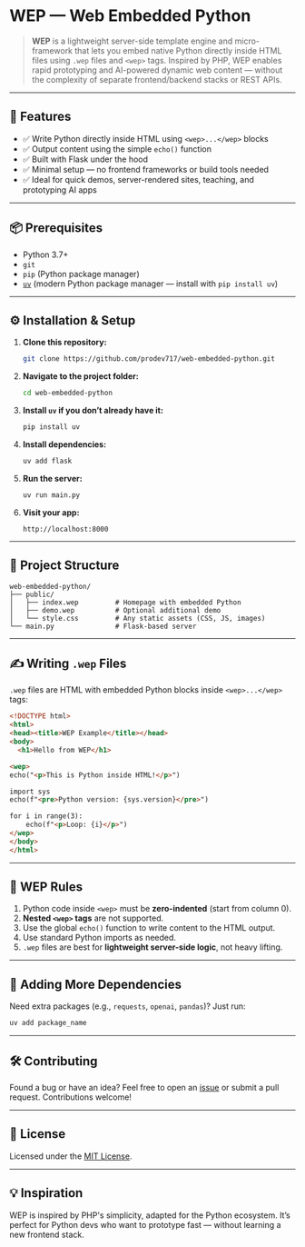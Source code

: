 # WEP — Web Embedded Python

> **WEP** is a lightweight server-side template engine and micro-framework that lets you embed native Python directly inside HTML files using `.wep` files and `<wep>` tags. Inspired by PHP, WEP enables rapid prototyping and AI-powered dynamic web content — without the complexity of separate frontend/backend stacks or REST APIs.

---

## 🚀 Features

* ✅ Write Python directly inside HTML using `<wep>...</wep>` blocks
* ✅ Output content using the simple `echo()` function
* ✅ Built with Flask under the hood
* ✅ Minimal setup — no frontend frameworks or build tools needed
* ✅ Ideal for quick demos, server-rendered sites, teaching, and prototyping AI apps

---

## 📦 Prerequisites

* Python 3.7+
* `git`
* `pip` (Python package manager)
* [`uv`](https://pypi.org/project/uv/) (modern Python package manager — install with `pip install uv`)

---

## ⚙️ Installation & Setup

1. **Clone this repository:**

   ```bash
   git clone https://github.com/prodev717/web-embedded-python.git
   ```

2. **Navigate to the project folder:**

   ```bash
   cd web-embedded-python
   ```

3. **Install `uv` if you don’t already have it:**

   ```bash
   pip install uv
   ```

4. **Install dependencies:**

   ```bash
   uv add flask
   ```

5. **Run the server:**

   ```bash
   uv run main.py
   ```

6. **Visit your app:**

   ```
   http://localhost:8000
   ```

---

## 📁 Project Structure

```
web-embedded-python/
├── public/
│   ├── index.wep         # Homepage with embedded Python
│   ├── demo.wep          # Optional additional demo
│   └── style.css         # Any static assets (CSS, JS, images)
└── main.py               # Flask-based server
```

---

## ✍️ Writing `.wep` Files

`.wep` files are HTML with embedded Python blocks inside `<wep>...</wep>` tags:

```html
<!DOCTYPE html>
<html>
<head><title>WEP Example</title></head>
<body>
  <h1>Hello from WEP</h1>

<wep>
echo("<p>This is Python inside HTML!</p>")

import sys
echo(f"<pre>Python version: {sys.version}</pre>")

for i in range(3):
    echo(f"<p>Loop: {i}</p>")
</wep>
</body>
</html>
```

---

## 📌 WEP Rules

1. Python code inside `<wep>` must be **zero-indented** (start from column 0).
2. **Nested `<wep>` tags** are not supported.
3. Use the global `echo()` function to write content to the HTML output.
4. Use standard Python imports as needed.
5. `.wep` files are best for **lightweight server-side logic**, not heavy lifting.

---

## 🧩 Adding More Dependencies

Need extra packages (e.g., `requests`, `openai`, `pandas`)?
Just run:

```bash
uv add package_name
```

---

## 🛠️ Contributing

Found a bug or have an idea?
Feel free to open an [issue](https://github.com/prodev717/web-embedded-python/issues) or submit a pull request. Contributions welcome!

---

## 📄 License

Licensed under the [MIT License](LICENSE).

---

## 💡 Inspiration

WEP is inspired by PHP's simplicity, adapted for the Python ecosystem.
It’s perfect for Python devs who want to prototype fast — without learning a new frontend stack.
